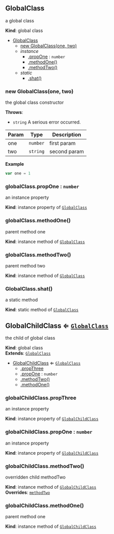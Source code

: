 <a name="GlobalClass"></a>

## GlobalClass
a global class

**Kind**: global class  

* [GlobalClass](#GlobalClass)
    * [new GlobalClass(one, two)](#new_GlobalClass_new)
    * _instance_
        * [.propOne](#GlobalClass+propOne) : <code>number</code>
        * [.methodOne()](#GlobalClass+methodOne)
        * [.methodTwo()](#GlobalClass+methodTwo)
    * _static_
        * [.shat()](#GlobalClass.shat)

<a name="new_GlobalClass_new"></a>

### new GlobalClass(one, two)
the global class constructor

**Throws**:

- <code>string</code> A serious error occurred.


| Param | Type | Description |
| --- | --- | --- |
| one | <code>number</code> | first param |
| two | <code>string</code> | second param |

**Example**  
```js
var one = 1
```
<a name="GlobalClass+propOne"></a>

### globalClass.propOne : <code>number</code>
an instance property

**Kind**: instance property of [<code>GlobalClass</code>](#GlobalClass)  
<a name="GlobalClass+methodOne"></a>

### globalClass.methodOne()
parent method one

**Kind**: instance method of [<code>GlobalClass</code>](#GlobalClass)  
<a name="GlobalClass+methodTwo"></a>

### globalClass.methodTwo()
parent method two

**Kind**: instance method of [<code>GlobalClass</code>](#GlobalClass)  
<a name="GlobalClass.shat"></a>

### GlobalClass.shat()
a static method

**Kind**: static method of [<code>GlobalClass</code>](#GlobalClass)  
<a name="GlobalChildClass"></a>

## GlobalChildClass ⇐ [<code>GlobalClass</code>](#GlobalClass)
the child of global class

**Kind**: global class  
**Extends**: [<code>GlobalClass</code>](#GlobalClass)  

* [GlobalChildClass](#GlobalChildClass) ⇐ [<code>GlobalClass</code>](#GlobalClass)
    * [.propThree](#GlobalChildClass+propThree)
    * [.propOne](#GlobalClass+propOne) : <code>number</code>
    * [.methodTwo()](#GlobalChildClass+methodTwo)
    * [.methodOne()](#GlobalClass+methodOne)

<a name="GlobalChildClass+propThree"></a>

### globalChildClass.propThree
an instance property

**Kind**: instance property of [<code>GlobalChildClass</code>](#GlobalChildClass)  
<a name="GlobalClass+propOne"></a>

### globalChildClass.propOne : <code>number</code>
an instance property

**Kind**: instance property of [<code>GlobalChildClass</code>](#GlobalChildClass)  
<a name="GlobalChildClass+methodTwo"></a>

### globalChildClass.methodTwo()
overridden child methodTwo

**Kind**: instance method of [<code>GlobalChildClass</code>](#GlobalChildClass)  
**Overrides**: [<code>methodTwo</code>](#GlobalClass+methodTwo)  
<a name="GlobalClass+methodOne"></a>

### globalChildClass.methodOne()
parent method one

**Kind**: instance method of [<code>GlobalChildClass</code>](#GlobalChildClass)  
